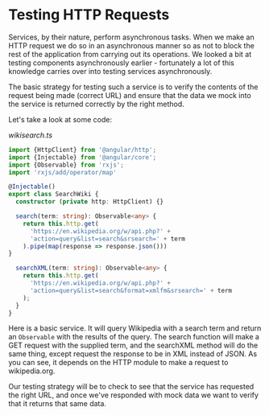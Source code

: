 # Testing HTTP Requests

Services, by their nature, perform asynchronous tasks. When we make an HTTP request we do so in an asynchronous manner so as not to block the rest of the application from carrying out its operations. We looked a bit at testing components asynchronously earlier - fortunately a lot of this knowledge carries over into testing services asynchronously.

The basic strategy for testing such a service is to verify the contents of the request being made \(correct URL\) and ensure that the data we mock into the service is returned correctly by the right method.

Let's take a look at some code:

_wikisearch.ts_

```typescript
import {HttpClient} from '@angular/http';
import {Injectable} from '@angular/core';
import {Observable} from 'rxjs';
import 'rxjs/add/operator/map'

@Injectable()
export class SearchWiki {
  constructor (private http: HttpClient) {}

  search(term: string): Observable<any> {
    return this.http.get(
      'https://en.wikipedia.org/w/api.php?' +
      'action=query&list=search&srsearch=' + term
    ).pipe(map(response => response.json()))
}

  searchXML(term: string): Observable<any> {
    return this.http.get(
      'https://en.wikipedia.org/w/api.php?' +
      'action=query&list=search&format=xmlfm&srsearch=' + term
    );
  }
}
```

Here is a basic service. It will query Wikipedia with a search term and return an `Observable` with the results of the query. The search function will make a GET request with the supplied term, and the searchXML method will do the same thing, except request the response to be in XML instead of JSON. As you can see, it depends on the HTTP module to make a request to wikipedia.org.

Our testing strategy will be to check to see that the service has requested the right URL, and once we've responded with mock data we want to verify that it returns that same data.

